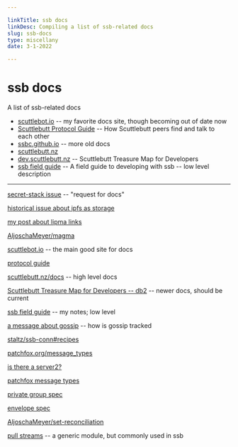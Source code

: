 ```yaml
---

linkTitle: ssb docs
linkDesc: Compiling a list of ssb-related docs
slug: ssb-docs
type: miscellany
date: 3-1-2022

---
```


# ssb docs

A list of ssb-related docs

* [scuttlebot.io](http://scuttlebot.io/) -- my favorite docs site, though
  becoming out of date now
* [Scuttlebutt Protocol Guide](https://ssbc.github.io/scuttlebutt-protocol-guide/) -- How Scuttlebutt peers find and talk to each other
* [ssbc.github.io](https://ssbc.github.io/ssb-server/) -- more old docs
* [scuttlebutt.nz](https://scuttlebutt.nz/)
* [dev.scuttlebutt.nz](https://dev.scuttlebutt.nz/#/javascript/?id=ssb-db2)
  -- Scuttlebutt Treasure Map for Developers
* [ssb field guide](https://github.com/nichoth/ssb-field-guide) -- A field guide to developing with ssb -- low level description

-------------------------------------------------------

[secret-stack issue](https://github.com/ssb-js/secret-stack/issues/69) -- "request for docs"

[historical issue about ipfs as storage](https://github.com/ssbc/ssb-server/issues/454#issuecomment-350405818)

[my post about lipma links](https://nichoth.com/projects/dev-diary-lipma/)

[AljoschaMeyer/magma](https://github.com/AljoschaMeyer/magma)

[scuttlebot.io](http://scuttlebot.io/docs/advanced/publish-a-file.html) -- the main good site for docs

[protocol guide](https://ssbc.github.io/scuttlebutt-protocol-guide/)

[scuttlebutt.nz/docs](https://scuttlebutt.nz/docs/) -- high level docs

[Scuttlebutt Treasure Map for Developers -- db2](https://dev.scuttlebutt.nz/#/javascript/?id=ssb-db2) -- newer docs, should be current

[ssb field guide](https://github.com/nichoth/ssb-field-guide) -- my notes; low level

[a message about gossip](https://viewer.scuttlebot.io/%250KAk8CvE7hNeV4GAFyzYdW8Qy%2Bb47tH%2F5O3RdH4znu0%3D.sha256) -- how is gossip tracked

[staltz/ssb-conn#recipes](https://github.com/staltz/ssb-conn#recipes)

[patchfox.org/message_types](https://patchfox.org/#/message_types/)

[is there a server2?](https://github.com/ssbc/ssb-server/issues/759)

[patchfox message types](https://github.com/soapdog/patchfox/tree/master/docs/message_types)

[private group spec](https://github.com/ssbc/private-group-spec)

[envelope spec](https://github.com/ssbc/envelope-spec)

[AljoschaMeyer/set-reconciliation](https://github.com/AljoschaMeyer/set-reconciliation/)

[pull streams](https://pull-stream.github.io/) -- a generic module, but commonly used in ssb

